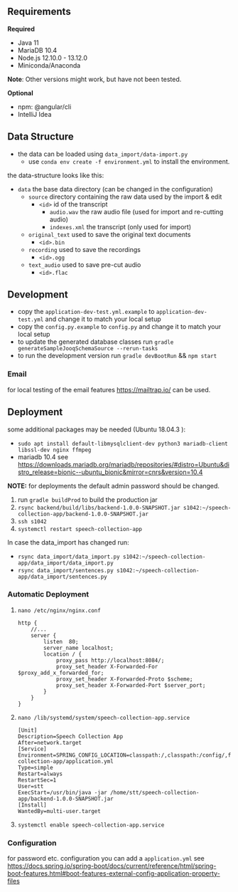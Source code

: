 ## Requirements
**Required**
* Java 11 
* MariaDB 10.4
* Node.js 12.10.0 - 13.12.0
* Miniconda/Anaconda

**Note**: Other versions might work, but have not been tested.

**Optional**
* npm: @angular/cli
* IntelliJ Idea
## Data Structure
* the data can be loaded using `data_import/data-import.py`
   * use `conda env create -f environment.yml` to install the environment.
    
the data-structure looks like this:
* `data` the base data directory (can be changed in the configuration)
   * `source` directory containing the raw data used by the import & edit
      * `<id>` id of the transcript
         * `audio.wav` the raw audio file (used for import and re-cutting audio)
         * `indexes.xml` the transcript (only used for import)
   * `original_text` used to save the original text documents
      * `<id>.bin`
   * `recording` used to save the recordings
      * `<id>.ogg`
   * `text_audio` used to save pre-cut audio
      * `<id>.flac`
## Development
* copy the `application-dev-test.yml.example` to `application-dev-test.yml` and change it to match your local setup
* copy the `config.py.example` to `config.py` and change it to match your local setup
* to update the generated database classes run `gradle generateSampleJooqSchemaSource --rerun-tasks`   
* to run the development version run `gradle devBootRun` && `npm start` 

### Email
for local testing of the email features https://mailtrap.io/ can be used.

## Deployment
some additional packages may be needed (Ubuntu 18.04.3 ):
* `sudo apt install default-libmysqlclient-dev python3 mariadb-client libssl-dev nginx ffmpeg`
* mariadb 10.4 see https://downloads.mariadb.org/mariadb/repositories/#distro=Ubuntu&distro_release=bionic--ubuntu_bionic&mirror=cnrs&version=10.4

**NOTE:** for deployments the default admin password should be changed.

1. run `gradle buildProd` to build the production jar
1. `rsync backend/build/libs/backend-1.0.0-SNAPSHOT.jar s1042:~/speech-collection-app/backend-1.0.0-SNAPSHOT.jar`
1. `ssh s1042`
1. `systemctl restart speech-collection-app`

In case the data_import has changed run:
* `rsync data_import/data_import.py s1042:~/speech-collection-app/data_import/data_import.py` 
* `rsync data_import/sentences.py s1042:~/speech-collection-app/data_import/sentences.py`

### Automatic Deployment
1. `nano /etc/nginx/nginx.conf` 
    ```nginx
    http {
        //...
        server {
            listen	80;
            server_name localhost;
            location / {
                proxy_pass http://localhost:8084/;
                proxy_set_header X-Forwarded-For $proxy_add_x_forwarded_for;
                proxy_set_header X-Forwarded-Proto $scheme;
                proxy_set_header X-Forwarded-Port $server_port;
            }
        }
    }
    
    ```
1. `nano /lib/systemd/system/speech-collection-app.service`
    ```
    [Unit]
    Description=Speech Collection App
    After=network.target
    [Service]
    Environment=SPRING_CONFIG_LOCATION=classpath:/,classpath:/config/,file:/home/stt/speech-collection-app/application.yml
    Type=simple
    Restart=always
    RestartSec=1
    User=stt
    ExecStart=/usr/bin/java -jar /home/stt/speech-collection-app/backend-1.0.0-SNAPSHOT.jar
    [Install]
    WantedBy=multi-user.target
    ```
1. `systemctl enable speech-collection-app.service`

### Configuration
for password etc. configuration you can add a `application.yml` see https://docs.spring.io/spring-boot/docs/current/reference/html/spring-boot-features.html#boot-features-external-config-application-property-files
